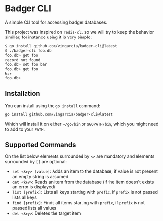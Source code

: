 # Badger CLI

A simple CLI tool for accessing badger databases.

This project was inspired on `redis-cli` so we will try to keep
the behavior simillar, for instance using it is very simple:

```bash
$ go install github.com/vingarcia/badger-cli@latest
$ ./badger-cli foo.db
foo.db> get foo
record not found
foo.db> set foo bar
foo.db> get foo
bar
foo.db>
```

## Installation

You can install using the `go install` command:

```bash
go install github.com/vingarcia/badger-cli@latest
```

Which will install it on either `~/go/bin` or `$GOPATH/bin`, which you might need
to add to your `PATH`.

## Supported Commands

On the list below elements surrounded by `<>` are mandatory and
elements surrounded by `[]` are optional:

- `set <key> [value]`: Adds an item to the database, if value is not present an empty string is assumed.
- `get <key>`: Reads an item from the database (if the item doesn't exists an error is displayed)
- `list [prefix]`: Lists all keys starting with `prefix`, if `prefix` is not passed lists all keys
- `find [prefix]`: Finds all items starting with `prefix`, if `prefix` is not passed lists all values
- `del <key>`: Deletes the target item
